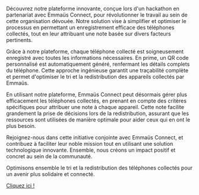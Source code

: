 Découvrez notre plateforme innovante, conçue lors d'un hackathon en partenariat avec Emmaüs Connect, pour révolutionner le travail au sein de cette organisation dévouée. Notre solution vise à simplifier et optimiser le processus en permettant un enregistrement efficace des téléphones collectés, tout en leur attribuant une note basée sur divers facteurs pertinents.

Grâce à notre plateforme, chaque téléphone collecté est soigneusement enregistré avec toutes les informations nécessaires. En prime, un QR code personnalisé est automatiquement généré, renfermant les détails complets du téléphone. Cette approche ingénieuse garantit une traçabilité complète et permet d'optimiser le tri et la redistribution des appareils collectés par Emmaüs.

En utilisant notre plateforme, Emmaüs Connect peut désormais gérer plus efficacement les téléphones collectés, en prenant en compte des critères spécifiques pour attribuer une note à chaque appareil. Cette note facilite grandement la prise de décisions lors de la redistribution, assurant que les ressources sont utilisées de manière optimale pour aider ceux qui en ont le plus besoin.

Rejoignez-nous dans cette initiative conjointe avec Emmaüs Connect, et contribuez à faciliter leur noble mission tout en utilisant une solution technologique innovante. Ensemble, nous créons un impact positif et concret au sein de la communauté.

Optimisons ensemble le tri et la redistribution des téléphones collectés pour un avenir plus solidaire et connecté.

[Cliquez ici !](https://connect4change.up.railway.app/accueil)
